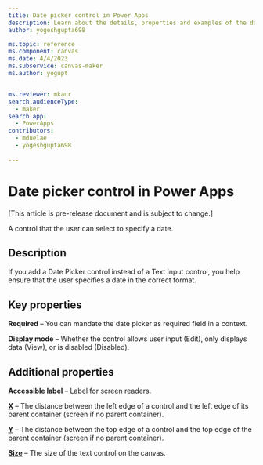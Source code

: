 ```yaml
---
title: Date picker control in Power Apps
description: Learn about the details, properties and examples of the date picker modern control in Power Apps.
author: yogeshgupta698

ms.topic: reference
ms.component: canvas
ms.date: 4/4/2023
ms.subservice: canvas-maker
ms.author: yogupt


ms.reviewer: mkaur
search.audienceType: 
  - maker
search.app: 
  - PowerApps
contributors:
  - mduelae
  - yogeshgupta698
  
---
```

# Date picker control in Power Apps

[This article is pre-release document and is subject to change.]

A control that the user can select to specify a date.

## Description
If you add a Date Picker control instead of a Text input control, you help ensure that the user specifies a date in the correct format.

## Key properties

**Required** – You can mandate the date picker as required field in a context.

**Display mode** – Whether the control allows user input (Edit), only displays data (View), or is disabled (Disabled).

## Additional properties

**Accessible label** – Label for screen readers.

**[X](../properties-size-location.md)** – The distance between the left edge of a control and the left edge of its parent container (screen if no parent container).

**[Y](../properties-size-location.md)** – The distance between the top edge of a control and the top edge of the parent container (screen if no parent container).

**[Size](../properties-text.md)** – The size of the text control on the canvas.



